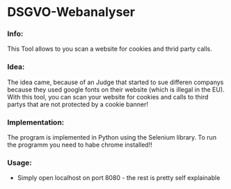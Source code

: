# DSGVO-Webanalyser

### Info:
This Tool allows to you scan a website for cookies and thrid party calls.

### Idea:
The idea came, because of an Judge that started to sue differen companys because they used google fonts on their website (which is illegal in the EU). With this tool, you can scan your website for cookies and calls to third partys that are not protected by a cookie banner!

### Implementation:
The program is implemented in Python using the Selenium library. To run the programm you need to habe chrome installed!!

### Usage:
- Simply open localhost on port 8080 - the rest is pretty self explainable